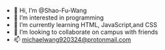 - 👋 Hi, I’m @Shao-Fu-Wang
- 👀 I’m interested in programming
- 🌱 I’m currently learning HTML, JavaScript,and CSS
- 💞️ I’m looking to collaborate on campus with friends
- 📫 michaelwang920324@protonmail.com

<!---
Shao-Fu-Wang/Shao-Fu-Wang is a ✨ special ✨ repository because its `README.md` (this file) appears on your GitHub profile.
You can click the Preview link to take a look at your changes.
--->
